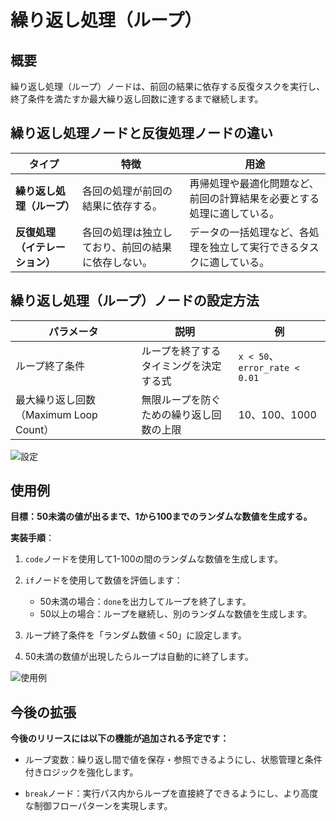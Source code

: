 # 繰り返し処理（ループ）

## 概要

繰り返し処理（ループ）ノードは、前回の結果に依存する反復タスクを実行し、終了条件を満たすか最大繰り返し回数に達するまで継続します。

## 繰り返し処理ノードと反復処理ノードの違い

<table>
  <thead>
    <tr>
      <th>タイプ</th>
      <th>特徴</th>
      <th>用途</th>
    </tr>
  </thead>
  <tbody>
    <tr>
      <td><strong>繰り返し処理（ループ）</strong></td>
      <td>各回の処理が前回の結果に依存する。</td>
      <td>再帰処理や最適化問題など、前回の計算結果を必要とする処理に適している。</td>
    </tr>
    <tr>
      <td><strong>反復処理（イテレーション）</strong></td>
      <td>各回の処理は独立しており、前回の結果に依存しない。</td>
      <td>データの一括処理など、各処理を独立して実行できるタスクに適している。</td>
    </tr>
  </tbody>
</table>

## 繰り返し処理（ループ）ノードの設定方法

<table>
  <thead>
    <tr>
      <th>パラメータ</th>
      <th>説明</th>
      <th>例</th>
    </tr>
  </thead>
  <tbody>
    <tr>
      <td>ループ終了条件</td>
      <td>ループを終了するタイミングを決定する式</td>
      <td><code>x < 50</code>、<code>error_rate < 0.01</code></td>
    </tr>
    <tr>
      <td>最大繰り返し回数（Maximum Loop Count）</td>
      <td>無限ループを防ぐための繰り返し回数の上限</td>
      <td>10、100、1000</td>
    </tr>
  </tbody>
</table>

![設定](https://assets-docs.dify.ai/2025/03/13853bfaaa068cdbdeba1b1f75d482f2.png)

## 使用例

**目標：50未満の値が出るまで、1から100までのランダムな数値を生成する。**

**実装手順**：

1. `code`ノードを使用して1-100の間のランダムな数値を生成します。

2. `if`ノードを使用して数値を評価します：
   - 50未満の場合：`done`を出力してループを終了します。
   - 50以上の場合：ループを継続し、別のランダムな数値を生成します。

3. ループ終了条件を「ランダム数値 < 50」に設定します。

4. 50未満の数値が出現したらループは自動的に終了します。

![使用例](https://assets-docs.dify.ai/2025/03/b1c277001fc3cb1fbb85fe7c22a6d0fc.png)

## 今後の拡張

**今後のリリースには以下の機能が追加される予定です：**

- ループ変数：繰り返し間で値を保存・参照できるようにし、状態管理と条件付きロジックを強化します。

- `break`ノード：実行パス内からループを直接終了できるようにし、より高度な制御フローパターンを実現します。
